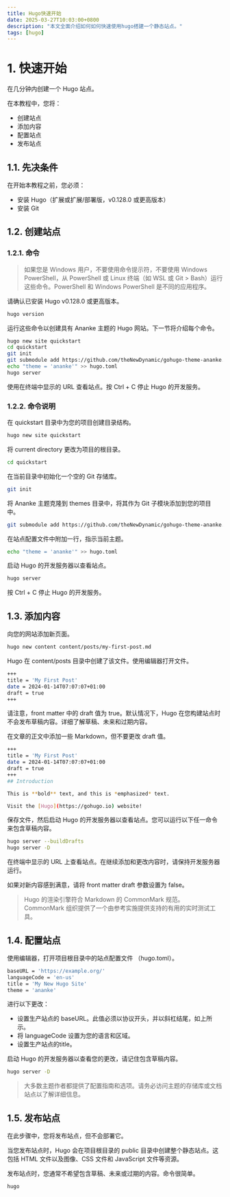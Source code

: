 ```yaml
---
title: Hugo快速开始
date: 2025-03-27T10:03:00+0800
description: "本文全面介绍如何如何快速使用hugo搭建一个静态站点。"
tags: [hugo]
---
```



# 1. 快速开始
在几分钟内创建一个 Hugo 站点。

在本教程中，您将：
- 创建站点
- 添加内容
- 配置站点
- 发布站点
  
## 1.1. 先决条件
在开始本教程之前，您必须：
- 安装 Hugo（扩展或扩展/部署版，v0.128.0 或更高版本）
- 安装 Git

## 1.2. 创建站点
### 1.2.1. 命令
> 如果您是 Windows 用户，不要使用命令提示符，不要使用 Windows PowerShell，从 PowerShell 或 Linux 终端（如 WSL 或 Git > Bash）运行这些命令。PowerShell 和 Windows PowerShell 是不同的应用程序。

请确认已安装 Hugo v0.128.0 或更高版本。
```bash
hugo version
```
运行这些命令以创建具有 Ananke 主题的 Hugo 网站。下一节将介绍每个命令。

```bash
hugo new site quickstart
cd quickstart
git init
git submodule add https://github.com/theNewDynamic/gohugo-theme-ananke.git themes/ananke
echo "theme = 'ananke'" >> hugo.toml
hugo server
```
使用在终端中显示的 URL 查看站点。按 Ctrl + C 停止 Hugo 的开发服务。

### 1.2.2. 命令说明
在 quickstart 目录中为您的项目创建目录结构。
```bash
hugo new site quickstart
```
将 current directory 更改为项目的根目录。
```bash
cd quickstart
```
在当前目录中初始化一个空的 Git 存储库。
```bash
git init
```
将 Ananke 主题克隆到 themes 目录中，将其作为 Git 子模块添加到您的项目中。
```bash
git submodule add https://github.com/theNewDynamic/gohugo-theme-ananke.git themes/ananke
```
在站点配置文件中附加一行，指示当前主题。
```bash
echo "theme = 'ananke'" >> hugo.toml
```
启动 Hugo 的开发服务器以查看站点。
```bash
hugo server
```
按 Ctrl + C 停止 Hugo 的开发服务。

## 1.3. 添加内容
向您的网站添加新页面。
```bash
hugo new content content/posts/my-first-post.md
```
Hugo 在 content/posts 目录中创建了该文件。使用编辑器打开文件。
```bash
+++
title = 'My First Post'
date = 2024-01-14T07:07:07+01:00
draft = true
+++
```
请注意，front matter 中的 draft 值为 true。默认情况下，Hugo 在您构建站点时不会发布草稿内容。详细了解草稿、未来和过期内容。

在文章的正文中添加一些 Markdown，但不要更改 draft 值。
```bash
+++
title = 'My First Post'
date = 2024-01-14T07:07:07+01:00
draft = true
+++
## Introduction

This is **bold** text, and this is *emphasized* text.

Visit the [Hugo](https://gohugo.io) website!
```
保存文件，然后启动 Hugo 的开发服务器以查看站点。您可以运行以下任一命令来包含草稿内容。

```bash
hugo server --buildDrafts
hugo server -D
```
在终端中显示的 URL 上查看站点。在继续添加和更改内容时，请保持开发服务器运行。

如果对新内容感到满意，请将 front matter draft 参数设置为 false。

> Hugo 的渲染引擎符合 Markdown 的 CommonMark 规范。CommonMark 组织提供了一个由参考实施提供支持的有用的实时测试工具。

## 1.4. 配置站点
使用编辑器，打开项目根目录中的站点配置文件 （hugo.toml）。
```bash
baseURL = 'https://example.org/'
languageCode = 'en-us'
title = 'My New Hugo Site'
theme = 'ananke'
```
进行以下更改：
- 设置生产站点的 baseURL。此值必须以协议开头，并以斜杠结尾，如上所示。
- 将 languageCode 设置为您的语言和区域。
- 设置生产站点的title。

启动 Hugo 的开发服务器以查看您的更改，请记住包含草稿内容。
```bash
hugo server -D
```

> 大多数主题作者都提供了配置指南和选项。请务必访问主题的存储库或文档站点以了解详细信息。

## 1.5. 发布站点
在此步骤中，您将发布站点，但不会部署它。

当您发布站点时，Hugo 会在项目根目录的 public 目录中创建整个静态站点。这包括 HTML 文件以及图像、CSS 文件和 JavaScript 文件等资源。

发布站点时，您通常不希望包含草稿、未来或过期的内容。命令很简单。
```bash
hugo
```
